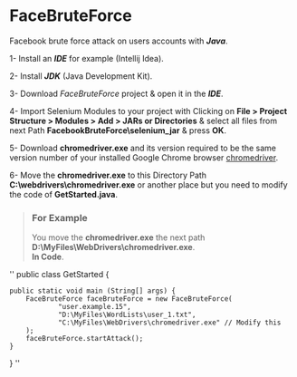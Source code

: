 # FaceBruteForce
Facebook brute force attack on users accounts with ***Java***.

1- Install an ***IDE*** for example (Intellij Idea).<br>

2- Install ***JDK*** (Java Development Kit).<br>

3- Download *FaceBruteForce* project & open it in the ***IDE***.<br>

4- Import Selenium Modules to your project with Clicking on **File > Project Structure > Modules > Add > JARs or Directories** & select all files from next Path **FacebookBruteForce\selenium_jar** & press **OK**.<br>

5- Download **chromedriver.exe** and its version required to be the same version number of your installed Google Chrome browser [chromedriver](https://chromedriver.chromium.org/downloads).<br>

6- Move the **chromedriver.exe** to this Directory Path **C:\webdrivers\chromedriver.exe** or another place but you need to modify the code of **GetStarted.java**.<br>

> ### For Example<br>
> You move the **chromedriver.exe** the next path **D:\MyFiles\WebDrivers\chromedriver.exe**.<br>
**In Code**.<br>

''
public class GetStarted {

    public static void main (String[] args) {
        FaceBruteForce faceBruteForce = new FaceBruteForce(
                "user.example.15",
                "D:\MyFiles\WordLists\user_1.txt",
                "C:\MyFiles\WebDrivers\chromedriver.exe" // Modify this
        );
        faceBruteForce.startAttack();
    }
}
''

